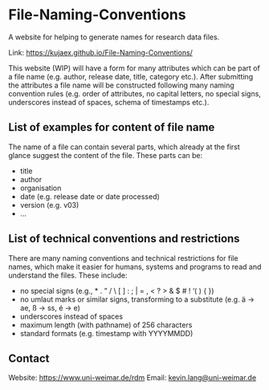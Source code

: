 # File-Naming-Conventions
A website for helping to generate names for research data files.

Link: https://kujaex.github.io/File-Naming-Conventions/

This website (WIP) will have a form for many attributes which can be part of a file name (e.g. author, release date, title, category etc.). After submitting the attributes a file name will be constructed following many naming convention rules (e.g. order of attributes, no capital letters, no special signs, underscores instead of spaces, schema of timestamps etc.).

## List of examples for content of file name
The name of a file can contain several parts, which already at the first glance suggest the content of the file. These parts can be:
* title
* author
* organisation
* date (e.g. release date or date processed)
* version (e.g. v03)
* ...

## List of technical conventions and restrictions
There are many naming conventions and technical restrictions for file names, which make it easier for humans, systems and programs to read and understand the files. These include:
* no special signs (e.g., * . ” / \ [ ] : ; | = , < ? > & $ # ! ‘( ) { })
* no umlaut marks or similar signs, transforming to a substitute (e.g. ä -> ae, ß -> ss, é -> e)
* underscores instead of spaces
* maximum length (with pathname) of 256 characters
* standard formats (e.g. timestamp with YYYYMMDD)

## Contact
Website: https://www.uni-weimar.de/rdm
Email: kevin.lang@uni-weimar.de
